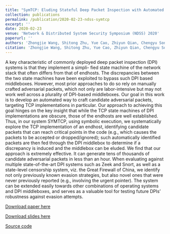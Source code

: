 ```yaml
---
title: "SymTCP: Eluding Stateful Deep Packet Inspection with Automated Discrepancy Discovery"
collection: publications
permalink: /publication/2020-02-23-ndss-symtcp
excerpt: ''
date: 2020-02-23
venue: 'Network & Distributed System Security Symposium (NDSS) 2020'
paperurl: ''
authors: 'Zhongjie Wang, Shitong Zhu, Yue Cao, Zhiyun Qian, Chengyu Song, Srikanth V. Krishnamurthy, Kevin S. Chan, and Tracy D. Braun'
citation: 'Zhongjie Wang, Shitong Zhu, Yue Cao, Zhiyun Qian, Chengyu Song, Srikanth V. Krishnamurthy, Kevin S. Chan, and Tracy D. Braun. 2020. SymTCP: Eluding Stateful Deep Packet Inspection with Automated Discrepancy Discovery. In Network and Distributed Systems Security (NDSS) Symposium 2020, 23-26 February 2020, San Diego, CA, USA. https://dx.doi.org/10.14722/ndss.2020.24083'
---
```

A key characteristic of commonly deployed deep packet inspection (DPI) systems is that they implement a simpli- fied state machine of the network stack that often differs from that of endhosts. The discrepancies between the two state machines have been exploited to bypass such DPI based middleboxes. However, most prior approaches to do so rely on manually crafted adversarial packets, which not only are labor-intensive but may not work well across a plurality of DPI-based middleboxes. Our goal in this work is to develop an automated way to craft candidate adversarial packets, targeting TCP implementations in particular. Our approach to achieving this goal hinges on the key insight that while the TCP state machines of DPI implementations are obscure, those of the endhosts are well established. Thus, in our system SYMTCP, using symbolic execution, we systematically explore the TCP implementation of an endhost, identifying candidate packets that can reach critical points in the code (e.g., which causes the packets to be accepted or dropped/ignored); such automatically identified packets are then fed through the DPI middlebox to determine if a discrepancy is induced and the middlebox can be eluded. We find that our approach is extremely effective. It can generate tens of thousands of candidate adversarial packets in less than an hour. When evaluating against multiple state-of-the-art DPI systems such as Zeek and Snort, as well as a state-level censorship system, viz. the Great Firewall of China, we identify not only previously known evasion strategies, but also novel ones that were never previously reported (e.g., involving the urgent pointer). The system can be extended easily towards other combinations of operating systems and DPI middleboxes, and serves as a valuable tool for testing future DPIs’ robustness against evasion attempts.

[Download paper here](https://zhongjie.me/files/ndss20_symtcp.pdf)

[Download slides here](https://zhongjie.me/files/ndss20_symtcp_slides.pdf)

[Source code](https://github.com/seclab-ucr/SymTCP)



